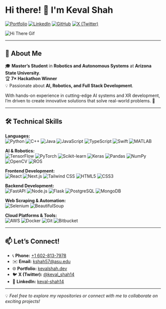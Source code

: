 # Hi there! 👋 I'm Keval Shah

[![Portfolio](https://img.shields.io/badge/Portfolio-kevalshah.dev-informational?style=flat-square&logo=google-chrome&logoColor=white)](https://kevalshah.dev)
[![LinkedIn](https://img.shields.io/badge/LinkedIn-keval--shah14-blue?style=flat-square&logo=linkedin)](https://linkedin.com/in/keval-shah14/)
[![GitHub](https://img.shields.io/badge/GitHub-kevalshah14-lightgrey?style=flat-square&logo=github)](https://github.com/kevalshah14)
[![X (Twitter)](https://img.shields.io/badge/X-keval__shah14-1DA1F2?style=flat-square&logo=x)](https://x.com/keval_shah14)

![Hi There Gif](https://media.giphy.com/media/3o7aCTPPm4OHfRLSH6/giphy.gif)

---

## 🧠 About Me

🎓 **Master’s Student** in **Robotics and Autonomous Systems** at **Arizona State University**.  
🏆 **7× Hackathon Winner**   
💡 Passionate about **AI, Robotics, and Full Stack Development**.  

With hands-on experience in cutting-edge AI systems and XR development, I’m driven to create innovative solutions that solve real-world problems. 🌟

---

## 🛠️ Technical Skills

**Languages:**  
![Python](https://img.shields.io/badge/-Python-3776AB?logo=python&logoColor=white) ![C++](https://img.shields.io/badge/-C++-00599C?logo=c%2B%2B&logoColor=white) ![Java](https://img.shields.io/badge/-Java-007396?logo=java&logoColor=white) ![JavaScript](https://img.shields.io/badge/-JavaScript-F7DF1E?logo=javascript&logoColor=black) ![TypeScript](https://img.shields.io/badge/-TypeScript-3178C6?logo=typescript&logoColor=white) ![Swift](https://img.shields.io/badge/-Swift-FA7343?logo=swift&logoColor=white) ![MATLAB](https://img.shields.io/badge/-MATLAB-0076A8?logo=mathworks&logoColor=white)

**AI & Robotics:**  
![TensorFlow](https://img.shields.io/badge/-TensorFlow-FF6F00?logo=tensorflow&logoColor=white) ![PyTorch](https://img.shields.io/badge/-PyTorch-EE4C2C?logo=pytorch&logoColor=white) ![Scikit-learn](https://img.shields.io/badge/-Scikit--learn-F7931E?logo=scikit-learn&logoColor=white) ![Keras](https://img.shields.io/badge/-Keras-D00000?logo=keras&logoColor=white) ![Pandas](https://img.shields.io/badge/-Pandas-150458?logo=pandas&logoColor=white) ![NumPy](https://img.shields.io/badge/-NumPy-013243?logo=numpy&logoColor=white) ![OpenCV](https://img.shields.io/badge/-OpenCV-5C3EE8?logo=opencv&logoColor=white) ![ROS](https://img.shields.io/badge/-ROS-22314E?logo=ros&logoColor=white)

**Frontend Development:**  
![React](https://img.shields.io/badge/-React-61DAFB?logo=react&logoColor=black) ![Next.js](https://img.shields.io/badge/-Next.js-000000?logo=next.js&logoColor=white) ![Tailwind CSS](https://img.shields.io/badge/-Tailwind_CSS-06B6D4?logo=tailwindcss&logoColor=white) ![HTML5](https://img.shields.io/badge/-HTML5-E34F26?logo=html5&logoColor=white) ![CSS3](https://img.shields.io/badge/-CSS3-1572B6?logo=css3&logoColor=white)

**Backend Development:**  
![FastAPI](https://img.shields.io/badge/-FastAPI-009688?logo=fastapi&logoColor=white) ![Node.js](https://img.shields.io/badge/-Node.js-339933?logo=node.js&logoColor=white) ![Flask](https://img.shields.io/badge/-Flask-000000?logo=flask&logoColor=white) ![PostgreSQL](https://img.shields.io/badge/-PostgreSQL-336791?logo=postgresql&logoColor=white) ![MongoDB](https://img.shields.io/badge/-MongoDB-47A248?logo=mongodb&logoColor=white)  

**Web Scraping & Automation:**  
![Selenium](https://img.shields.io/badge/-Selenium-43B02A?logo=selenium&logoColor=white) ![BeautifulSoup](https://img.shields.io/badge/-BeautifulSoup-darkgreen)  

**Cloud Platforms & Tools:**  
![AWS](https://img.shields.io/badge/-AWS-232F3E?logo=amazon-aws&logoColor=white) ![Docker](https://img.shields.io/badge/-Docker-2496ED?logo=docker&logoColor=white) ![Git](https://img.shields.io/badge/-Git-F05032?logo=git&logoColor=white) ![Bitbucket](https://img.shields.io/badge/-Bitbucket-0052CC?logo=bitbucket&logoColor=white)

---

## 📫 Let’s Connect!

- 📞 **Phone:** [+1 602-813-7978](tel:+16028137978)  
- ✉️ **Email:** [kshah57@asu.edu](mailto:kshah57@asu.edu)  
- 🌐 **Portfolio:** [kevalshah.dev](https://kevalshah.dev)  
- 🐦 **X (Twitter):** [@keval_shah14](https://x.com/keval_shah14)  
- 💼 **LinkedIn:** [keval-shah14](https://linkedin.com/in/keval-shah14)  

---

💡 *Feel free to explore my repositories or connect with me to collaborate on exciting projects!*
